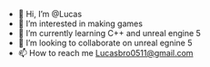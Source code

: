 - 👋 Hi, I’m @Lucas
- 👀 I’m interested in making games
- 🌱 I’m currently learning C++ and unreal engine 5
- 💞️ I’m looking to collaborate on unreal egnine 5
- 📫 How to reach me Lucasbro0511@gmail.com

<!---
LucasMakesGames/LucasMakesGames is a ✨ special ✨ repository because its `README.md` (this file) appears on your GitHub profile.
You can click the Preview link to take a look at your changes.
--->
